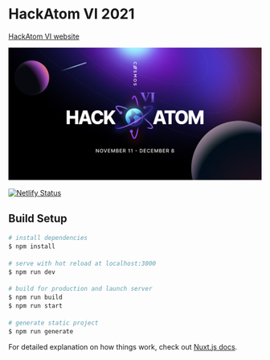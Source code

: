 # HackAtom VI 2021

[HackAtom VI website](https://six.hackatom.org)

[![banner](static/og-image.jpg)](https://six.hackatom.org)

[![Netlify Status](https://api.netlify.com/api/v1/badges/f17367bb-918c-4973-be76-f546c4659df1/deploy-status)](https://app.netlify.com/sites/hackatom2021/deploys)

## Build Setup

```bash
# install dependencies
$ npm install

# serve with hot reload at localhost:3000
$ npm run dev

# build for production and launch server
$ npm run build
$ npm run start

# generate static project
$ npm run generate
```

For detailed explanation on how things work, check out [Nuxt.js docs](https://nuxtjs.org).
